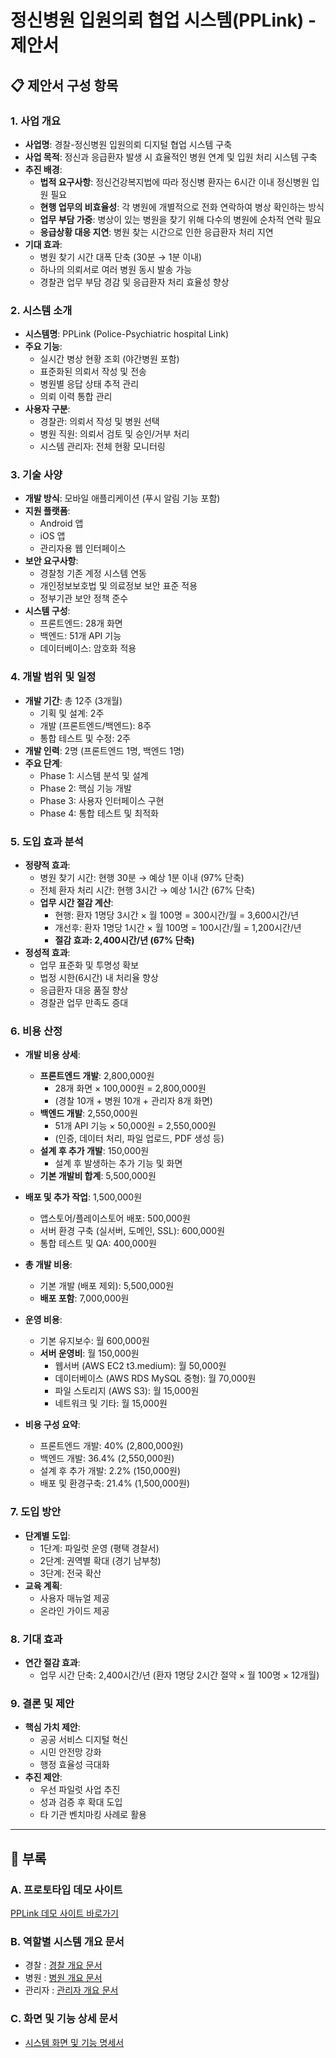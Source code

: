 # 정신병원 입원의뢰 협업 시스템(PPLink) - 제안서

## 📋 제안서 구성 항목

### 1. 사업 개요
- **사업명**: 경찰-정신병원 입원의뢰 디지털 협업 시스템 구축
- **사업 목적**: 정신과 응급환자 발생 시 효율적인 병원 연계 및 입원 처리 시스템 구축
- **추진 배경**: 
  - **법적 요구사항**: 정신건강복지법에 따라 정신병 환자는 6시간 이내 정신병원 입원 필요
  - **현행 업무의 비효율성**: 각 병원에 개별적으로 전화 연락하여 병상 확인하는 방식
  - **업무 부담 가중**: 병상이 있는 병원을 찾기 위해 다수의 병원에 순차적 연락 필요
  - **응급상황 대응 지연**: 병원 찾는 시간으로 인한 응급환자 처리 지연
- **기대 효과**:
  - 병원 찾기 시간 대폭 단축 (30분 → 1분 이내)
  - 하나의 의뢰서로 여러 병원 동시 발송 가능
  - 경찰관 업무 부담 경감 및 응급환자 처리 효율성 향상

### 2. 시스템 소개
- **시스템명**: PPLink (Police-Psychiatric hospital Link)
- **주요 기능**:
  - 실시간 병상 현황 조회 (야간병원 포함)
  - 표준화된 의뢰서 작성 및 전송
  - 병원별 응답 상태 추적 관리
  - 의뢰 이력 통합 관리
- **사용자 구분**:
  - 경찰관: 의뢰서 작성 및 병원 선택
  - 병원 직원: 의뢰서 검토 및 승인/거부 처리
  - 시스템 관리자: 전체 현황 모니터링

### 3. 기술 사양
- **개발 방식**: 모바일 애플리케이션 (푸시 알림 기능 포함)
- **지원 플랫폼**: 
  - Android 앱
  - iOS 앱
  - 관리자용 웹 인터페이스
- **보안 요구사항**:
  - 경찰청 기존 계정 시스템 연동
  - 개인정보보호법 및 의료정보 보안 표준 적용
  - 정부기관 보안 정책 준수
- **시스템 구성**:
  - 프론트엔드: 28개 화면
  - 백엔드: 51개 API 기능
  - 데이터베이스: 암호화 적용

### 4. 개발 범위 및 일정
- **개발 기간**: 총 12주 (3개월)
  - 기획 및 설계: 2주
  - 개발 (프론트엔드/백엔드): 8주
  - 통합 테스트 및 수정: 2주
- **개발 인력**: 2명 (프론트엔드 1명, 백엔드 1명)
- **주요 단계**:
  - Phase 1: 시스템 분석 및 설계
  - Phase 2: 핵심 기능 개발
  - Phase 3: 사용자 인터페이스 구현
  - Phase 4: 통합 테스트 및 최적화

### 5. 도입 효과 분석
- **정량적 효과**:
  - 병원 찾기 시간: 현행 30분 → 예상 1분 이내 (97% 단축)
  - 전체 환자 처리 시간: 현행 3시간 → 예상 1시간 (67% 단축)
  - **업무 시간 절감 계산**:
    - 현행: 환자 1명당 3시간 × 월 100명 = 300시간/월 = 3,600시간/년
    - 개선후: 환자 1명당 1시간 × 월 100명 = 100시간/월 = 1,200시간/년  
    - **절감 효과: 2,400시간/년 (67% 단축)**
- **정성적 효과**:
  - 업무 표준화 및 투명성 확보
  - 법정 시한(6시간) 내 처리율 향상
  - 응급환자 대응 품질 향상
  - 경찰관 업무 만족도 증대

### 6. 비용 산정
- **개발 비용 상세**:
  - **프론트엔드 개발**: 2,800,000원
    - 28개 화면 × 100,000원 = 2,800,000원
    - (경찰 10개 + 병원 10개 + 관리자 8개 화면)
  - **백엔드 개발**: 2,550,000원  
    - 51개 API 기능 × 50,000원 = 2,550,000원
    - (인증, 데이터 처리, 파일 업로드, PDF 생성 등)
  - **설계 후 추가 개발**: 150,000원
    - 설계 후 발생하는 추가 기능 및 화면
  - **기본 개발비 합계**: 5,500,000원
  
- **배포 및 추가 작업**: 1,500,000원
  - 앱스토어/플레이스토어 배포: 500,000원
  - 서버 환경 구축 (실서버, 도메인, SSL): 600,000원
  - 통합 테스트 및 QA: 400,000원
  
- **총 개발 비용**:
  - 기본 개발 (배포 제외): 5,500,000원
  - **배포 포함**: 7,000,000원

- **운영 비용**:
  - 기본 유지보수: 월 600,000원
  - **서버 운영비**: 월 150,000원
    - 웹서버 (AWS EC2 t3.medium): 월 50,000원
    - 데이터베이스 (AWS RDS MySQL 중형): 월 70,000원
    - 파일 스토리지 (AWS S3): 월 15,000원
    - 네트워크 및 기타: 월 15,000원

- **비용 구성 요약**:
  - 프론트엔드 개발: 40% (2,800,000원)
  - 백엔드 개발: 36.4% (2,550,000원)
  - 설계 후 추가 개발: 2.2% (150,000원)
  - 배포 및 환경구축: 21.4% (1,500,000원)

### 7. 도입 방안
- **단계별 도입**:
  - 1단계: 파일럿 운영 (평택 경찰서)
  - 2단계: 권역별 확대 (경기 남부청)
  - 3단계: 전국 확산
- **교육 계획**:
  - 사용자 매뉴얼 제공
  - 온라인 가이드 제공

### 8. 기대 효과 
- **연간 절감 효과**: 
  - 업무 시간 단축: 2,400시간/년 (환자 1명당 2시간 절약 × 월 100명 × 12개월)

### 9. 결론 및 제안
- **핵심 가치 제안**:
  - 공공 서비스 디지털 혁신
  - 시민 안전망 강화
  - 행정 효율성 극대화
- **추진 제안**:
  - 우선 파일럿 사업 추진
  - 성과 검증 후 확대 도입
  - 타 기관 벤치마킹 사례로 활용

---

## 📎 부록

### A. 프로토타입 데모 사이트
[PPLink 데모 사이트 바로가기](https://songhae8640.github.io/PPLink-docs/domains/index.html)

### B. 역할별 시스템 개요 문서
- 경찰 : [경찰 개요 문서](../domains/police/overview.md)
- 병원 : [병원 개요 문서](../domains/hospital/overview.md)
- 관리자 : [관리자 개요 문서](../domains/admin/overview.md)

### C. 화면 및 기능 상세 문서  
- [시스템 화면 및 기능 명세서](system-overview.md)
